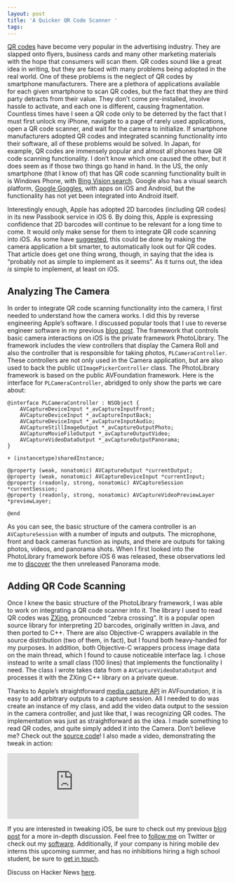 ```yaml
---
layout: post
title: 'A Quicker QR Code Scanner '
tags: 
---
```


[QR codes](http://en.wikipedia.org/wiki/QR_code) have become very popular in the advertising industry. They are slapped onto flyers, business cards and many other marketing materials with the hope that consumers will scan them. QR codes sound like a great idea in writing, but they are faced with many problems being adopted in the real world. One of these problems is the neglect of QR codes by smartphone manufacturers. There are a plethora of applications available for each given smartphone to scan QR codes, but the fact that they are third party detracts from their value. They don’t come pre-installed, involve hassle to activate, and each one is different, causing fragmentation. Countless times have I seen a QR code only to be deterred by the fact that I must first unlock my iPhone, navigate to a page of rarely used applications, open a QR code scanner, and wait for the camera to initialize. If smartphone manufacturers adopted QR codes and integrated scanning functionality into their software, all of these problems would be solved. In Japan, for example, QR codes are immensely popular and almost all phones have QR code scanning functionality. I don’t know which one caused the other, but it does seem as if those two things go hand in hand. In the US, the only smartphone (that I know of) that has QR code scanning functionality built in is Windows Phone, with [Bing Vision search](http://www.windowsphone.com/en-us/how-to/wp7/web/scan-codes-tags-and-text). Google also has a visual search platform, [Google Goggles](http://en.wikipedia.org/wiki/Google_Goggles), with apps on iOS and Android, but the functionality has not yet been integrated into Android itself.

Interestingly enough, Apple has adopted 2D barcodes (including QR codes) in its new Passbook service in iOS 6. By doing this, Apple is expressing confidence that 2D barcodes will continue to be relevant for a long time to come. It would only make sense for them to integrate QR code scanning into iOS. As some have [suggested](http://techcrunch.com/2012/09/01/how-apple-and-google-could-make-qr-codes-mainstream/), this could be done by making the camera application a bit smarter, to automatically look out for QR codes. That article does get one thing wrong, though, in saying that the idea is “probably not as simple to implement as it seems”. As it turns out, the idea *is* simple to implement, at least on iOS.

## Analyzing The Camera

In order to integrate QR code scanning functionality into the camera, I first needed to understand how the camera works. I did this by reverse engineering Apple’s software. I discussed popular tools that I use to reverse engineer software in my previous [blog post](http://kramerapps.com/blog/post/38090565883/integrate-cloud-print-ios). The framework that controls basic camera interactions on iOS is the private framework PhotoLibrary. The framework includes the view controllers that display the Camera Roll and also the controller that is responsible for taking photos, `PLCameraController`. These controllers are not only used in the Camera application, but are also used to back the public `UIImagePickerController` class. The PhotoLibrary framework is based on the public AVFoundation framework. Here is the interface for `PLCameraController`, abridged to only show the parts we care about:

``` objc
@interface PLCameraController : NSObject {
    AVCaptureDeviceInput *_avCaptureInputFront;
    AVCaptureDeviceInput *_avCaptureInputBack;
    AVCaptureDeviceInput *_avCaptureInputAudio;
    AVCaptureStillImageOutput *_avCaptureOutputPhoto;
    AVCaptureMovieFileOutput *_avCaptureOutputVideo;
    AVCaptureVideoDataOutput *_avCaptureOutputPanorama;
}

+ (instancetype)sharedInstance;

@property (weak, nonatomic) AVCaptureOutput *currentOutput;
@property (weak, nonatomic) AVCaptureDeviceInput *currentInput;
@property (readonly, strong, nonatomic) AVCaptureSession *currentSession;
@property (readonly, strong, nonatomic) AVCaptureVideoPreviewLayer *previewLayer;

@end
```

As you can see, the basic structure of the camera controller is an `AVCaptureSession` with a number of inputs and outputs. The microphone, front and back cameras function as inputs, and there are outputs for taking photos, videos, and panorama shots. When I first looked into the PhotoLibrary framework before iOS 6 was released, these observations led me to [discover](http://www.wired.com/gadgetlab/2011/11/enable-secret-panorama-feature-in-ios5/) the then unreleased Panorama mode.

## Adding QR Code Scanning

Once I knew the basic structure of the PhotoLibrary framework, I was able to work on integrating a QR code scanner into it. The library I used to read QR codes was [ZXing](http://code.google.com/p/zxing/), pronounced “zebra crossing”. It is a popular open source library for interpreting 2D barcodes, originally written in Java, and then ported to C++. There are also Objective-C wrappers available in the source distribution (two of them, in fact), but I found both heavy-handed for my purposes. In addition, both Objective-C wrappers process image data on the main thread, which I found to cause noticeable interface lag. I chose instead to write a small class (100 lines) that implements the functionality I need. The class I wrote takes data from a `AVCaptureVideoDataOutput` and processes it with the ZXing C++ library on a private queue.

Thanks to Apple’s straightforward [media capture API](https://developer.apple.com/library/ios/#documentation/AudioVideo/Conceptual/AVFoundationPG/Articles/04_MediaCapture.html) in AVFoundation, it is easy to add arbitrary outputs to a capture session. All I needed to do was create an instance of my class, and add the video data output to the session in the camera controller, and just like that, I was recognizing QR codes. The implementation was just as straightforward as the idea. I made something to read QR codes, and quite simply added it into the Camera. Don’t believe me? Check out the [source code](https://github.com/conradev/QuickQR)! I also made a video, demonstrating the tweak in action:

<div class="video">
    <iframe src="http://www.youtube.com/embed/HQNB9XZdPCk" frameborder="0" allowfullscreen></iframe>
</div>

If you are interested in tweaking iOS, be sure to check out my previous [blog post](http://kramerapps.com/blog/post/38090565883/integrate-cloud-print-ios) for a more in-depth discussion. Feel free to [follow me](http://twitter.com/conradev) on Twitter or check out my [software](http://kramerapps.com). Additionally, if your company is hiring mobile dev interns this upcoming summer, and has no inhibitions hiring a high school student, be sure to [get in touch](conrad@kramerapps.com).

Discuss on Hacker News [here](http://news.ycombinator.com/item?id=5016497).